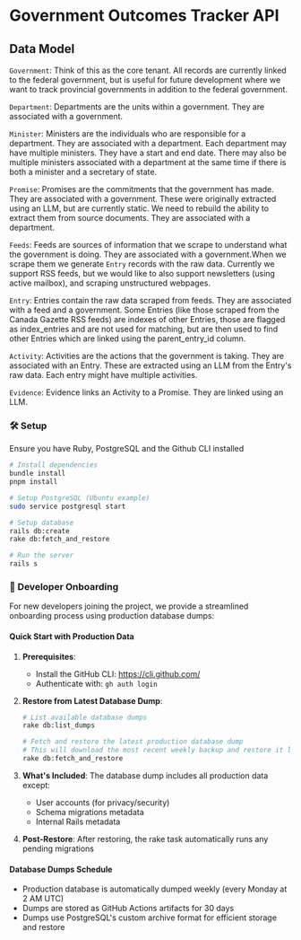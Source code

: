 # Government Outcomes Tracker API


## Data Model

`Government`:
  Think of this as the core tenant. All records are currently linked to the federal government,
  but is useful for future development where we want to track
  provincial governments in addition to the federal government.

`Department`:
  Departments are the units within a government. They are associated with a government.

`Minister`:
  Ministers are the individuals who are responsible for a department. They are associated with a department.
  Each department may have multiple ministers. They have a start and end date. There may also be multiple ministers
  associated with a department at the same time if there is both a minister and a secretary of state.

`Promise`:
  Promises are the commitments that the government has made. They are associated with a government.
  These were originally extracted using an LLM, but are currently static. We need to rebuild the ability
  to extract them from source documents. They are associated with a department.

`Feeds`:
  Feeds are sources of information that we scrape to understand what the government is doing.
  They are associated with a government.When we scrape them we generate `Entry` records
  with the raw data. Currently we support RSS feeds, but we would like to also support
  newsletters (using active mailbox), and scraping unstructured webpages.

`Entry`:
  Entries contain the raw data scraped from feeds. They are associated with a feed and a government.
  Some Entries (like those scraped from the Canada Gazette RSS feeds) are indexes of other Entries,
  those are flagged as index_entries and are not used for matching, but are then used to find other Entries
  which are linked using the parent_entry_id column.

`Activity`:
  Activities are the actions that the government is taking. They are associated with an Entry.
  These are extracted using an LLM from the Entry's raw data. Each entry might have multiple activities.

`Evidence`:
  Evidence links an Activity to a Promise. They are linked using an LLM.



### 🛠 Setup
Ensure you have Ruby, PostgreSQL and the Github CLI installed

```bash
# Install dependencies
bundle install
pnpm install

# Setup PostgreSQL (Ubuntu example)
sudo service postgresql start

# Setup database
rails db:create
rake db:fetch_and_restore

# Run the server
rails s
```

### 🚀 Developer Onboarding

For new developers joining the project, we provide a streamlined onboarding process using production database dumps:

#### Quick Start with Production Data

1. **Prerequisites**:
   - Install the GitHub CLI: https://cli.github.com/
   - Authenticate with: `gh auth login`

2. **Restore from Latest Database Dump**:
   ```bash
   # List available database dumps
   rake db:list_dumps

   # Fetch and restore the latest production database dump
   # This will download the most recent weekly backup and restore it locally
   rake db:fetch_and_restore
   ```

3. **What's Included**: The database dump includes all production data except:
   - User accounts (for privacy/security)
   - Schema migrations metadata
   - Internal Rails metadata

4. **Post-Restore**: After restoring, the rake task automatically runs any pending migrations

#### Database Dumps Schedule

- Production database is automatically dumped weekly (every Monday at 2 AM UTC)
- Dumps are stored as GitHub Actions artifacts for 30 days
- Dumps use PostgreSQL's custom archive format for efficient storage and restore

